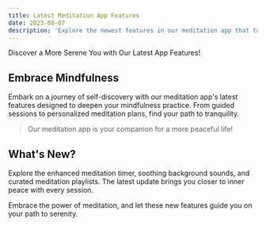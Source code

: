```yaml
---
title: Latest Meditation App Features
date: 2023-08-07
description: 'Explore the newest features in our meditation app that take your mindfulness journey to new heights!'
---
```


Discover a More Serene You with Our Latest App Features!

## Embrace Mindfulness

Embark on a journey of self-discovery with our meditation app's latest features designed to deepen your mindfulness practice. From guided sessions to personalized meditation plans, find your path to tranquility.

> Our meditation app is your companion for a more peaceful life!

## What's New?

Explore the enhanced meditation timer, soothing background sounds, and curated meditation playlists. The latest update brings you closer to inner peace with every session.

Embrace the power of meditation, and let these new features guide you on your path to serenity.
